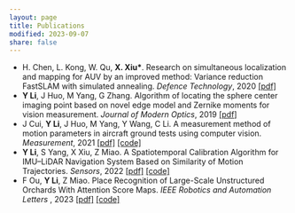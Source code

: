 ```yaml
---
layout: page
title: Publications
modified: 2023-09-07 
share: false
---
```


* H. Chen, L. Kong, W. Qu, <b>X. Xiu*</b>. Research on simultaneous localization and mapping for AUV by an improved method: Variance reduction FastSLAM with simulated annealing. <i>Defence Technology</i>, 2020 <a href="../publication/2023-TCSVT.pdf" class="textlink" target="_blank">[pdf]</a><br>
* <b>Y Li</b>, J Huo, M Yang, G Zhang. Algorithm of locating the sphere center imaging point based on novel edge model and Zernike moments for vision measurement. <i>Journal of Modern Optics</i>, 2019 <a href="../publication/2023-TCSVT.pdf" class="textlink" target="_blank">[pdf]</a><br>
* J Cui, <b>Y Li</b>, J Huo, M Yang, Y Wang, C Li. A measurement method of motion parameters in aircraft ground tests using computer vision. <i>Measurement</i>, 2021 <a href="../publication/2023-TIM.pdf" class="textlink" target="_blank">[pdf]</a> <a href="../publication/2023-TIM-code.zip" class="textlink" target="_blank">[code]</a> <br>
* <b>Y Li</b>, S Yang, X Xiu, Z Miao. A Spatiotemporal Calibration Algorithm for IMU–LiDAR Navigation System Based on Similarity of Motion Trajectories. <i>Sensors</i>, 2022 <a href="../publication/2023-TIM.pdf" class="textlink" target="_blank">[pdf]</a> <a href="../publication/2023-TIM-code.zip" class="textlink" target="_blank">[code]</a> <br>
* F Ou, <b>Y Li</b>, Z Miao. Place Recognition of Large-Scale Unstructured Orchards With Attention Score Maps. <i>IEEE Robotics and Automation Letters </i>, 2023 <a href="../publication/2023-TIM.pdf" class="textlink" target="_blank">[pdf]</a> <a href="../publication/2023-TIM-code.zip" class="textlink" target="_blank">[code]</a> <br>

